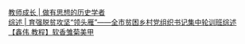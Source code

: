   
[教师成长 | 做有思想的历史学者](http://www.dianyue.me/archives/727/k6a02hyoccnkzw9h/)  
[综述 | 育强脱贫攻坚“领头雁”——全市贫困乡村党组织书记集中轮训班综述](http://www.dianyue.me/archives/096/fke6z0881yp6f4k1/)  
[【鑫伟  教程】软香雏菊美甲](http://www.dianyue.me/archives/072/2wvktt3ch1o9083o/)